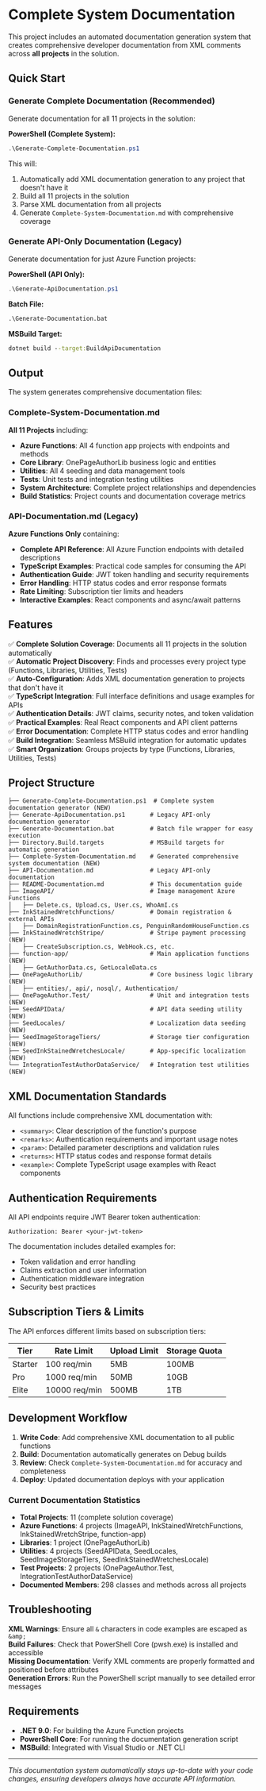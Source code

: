 # Complete System Documentation

This project includes an automated documentation generation system that creates comprehensive developer documentation from XML comments across **all projects** in the solution.

## Quick Start

### Generate Complete Documentation (Recommended)
Generate documentation for all 11 projects in the solution:

**PowerShell (Complete System):**
```powershell
.\Generate-Complete-Documentation.ps1
```

This will:
1. Automatically add XML documentation generation to any project that doesn't have it
2. Build all 11 projects in the solution
3. Parse XML documentation from all projects  
4. Generate `Complete-System-Documentation.md` with comprehensive coverage

### Generate API-Only Documentation (Legacy)
Generate documentation for just Azure Function projects:

**PowerShell (API Only):**
```powershell
.\Generate-ApiDocumentation.ps1
```

**Batch File:**
```cmd
.\Generate-Documentation.bat
```

**MSBuild Target:**
```cmd
dotnet build --target:BuildApiDocumentation
```

## Output

The system generates comprehensive documentation files:

### Complete-System-Documentation.md
**All 11 Projects** including:
- **Azure Functions**: All 4 function app projects with endpoints and methods
- **Core Library**: OnePageAuthorLib business logic and entities  
- **Utilities**: All 4 seeding and data management tools
- **Tests**: Unit tests and integration testing utilities
- **System Architecture**: Complete project relationships and dependencies
- **Build Statistics**: Project counts and documentation coverage metrics

### API-Documentation.md (Legacy)
**Azure Functions Only** containing:
- **Complete API Reference**: All Azure Function endpoints with detailed descriptions
- **TypeScript Examples**: Practical code samples for consuming the API
- **Authentication Guide**: JWT token handling and security requirements  
- **Error Handling**: HTTP status codes and error response formats
- **Rate Limiting**: Subscription tier limits and headers
- **Interactive Examples**: React components and async/await patterns

## Features

✅ **Complete Solution Coverage**: Documents all 11 projects in the solution automatically  
✅ **Automatic Project Discovery**: Finds and processes every project type (Functions, Libraries, Utilities, Tests)  
✅ **Auto-Configuration**: Adds XML documentation generation to projects that don't have it  
✅ **TypeScript Integration**: Full interface definitions and usage examples for APIs  
✅ **Authentication Details**: JWT claims, security notes, and token validation  
✅ **Practical Examples**: Real React components and API client patterns  
✅ **Error Documentation**: Complete HTTP status codes and error handling  
✅ **Build Integration**: Seamless MSBuild integration for automatic updates  
✅ **Smart Organization**: Groups projects by type (Functions, Libraries, Utilities, Tests)  

## Project Structure

```
├── Generate-Complete-Documentation.ps1  # Complete system documentation generator (NEW)
├── Generate-ApiDocumentation.ps1       # Legacy API-only documentation generator
├── Generate-Documentation.bat          # Batch file wrapper for easy execution  
├── Directory.Build.targets             # MSBuild targets for automatic generation
├── Complete-System-Documentation.md    # Generated comprehensive system documentation (NEW)
├── API-Documentation.md                # Legacy API-only documentation
├── README-Documentation.md             # This documentation guide
├── ImageAPI/                           # Image management Azure Functions
│   ├── Delete.cs, Upload.cs, User.cs, WhoAmI.cs
├── InkStainedWretchFunctions/          # Domain registration & external APIs  
│   ├── DomainRegistrationFunction.cs, PenguinRandomHouseFunction.cs
├── InkStainedWretchStripe/             # Stripe payment processing (NEW)
│   ├── CreateSubscription.cs, WebHook.cs, etc.
├── function-app/                       # Main application functions (NEW)
│   ├── GetAuthorData.cs, GetLocaleData.cs
├── OnePageAuthorLib/                   # Core business logic library (NEW)
│   ├── entities/, api/, nosql/, Authentication/
├── OnePageAuthor.Test/                 # Unit and integration tests (NEW)
├── SeedAPIData/                        # API data seeding utility (NEW)
├── SeedLocales/                        # Localization data seeding (NEW)
├── SeedImageStorageTiers/              # Storage tier configuration (NEW)
├── SeedInkStainedWretchesLocale/       # App-specific localization (NEW)
└── IntegrationTestAuthorDataService/   # Integration test utilities (NEW)
```

## XML Documentation Standards

All functions include comprehensive XML documentation with:

- `<summary>`: Clear description of the function's purpose
- `<remarks>`: Authentication requirements and important usage notes  
- `<param>`: Detailed parameter descriptions and validation rules
- `<returns>`: HTTP status codes and response format details
- `<example>`: Complete TypeScript usage examples with React components

## Authentication Requirements

All API endpoints require JWT Bearer token authentication:

```http
Authorization: Bearer <your-jwt-token>
```

The documentation includes detailed examples for:
- Token validation and error handling
- Claims extraction and user information  
- Authentication middleware integration
- Security best practices

## Subscription Tiers & Limits

The API enforces different limits based on subscription tiers:

| Tier | Rate Limit | Upload Limit | Storage Quota |
|------|------------|--------------|---------------|
| Starter | 100 req/min | 5MB | 100MB |  
| Pro | 1000 req/min | 50MB | 10GB |
| Elite | 10000 req/min | 500MB | 1TB |

## Development Workflow

1. **Write Code**: Add comprehensive XML documentation to all public functions
2. **Build**: Documentation automatically generates on Debug builds  
3. **Review**: Check `Complete-System-Documentation.md` for accuracy and completeness
4. **Deploy**: Updated documentation deploys with your application

### Current Documentation Statistics  
- **Total Projects**: 11 (complete solution coverage)
- **Azure Functions**: 4 projects (ImageAPI, InkStainedWretchFunctions, InkStainedWretchStripe, function-app)  
- **Libraries**: 1 project (OnePageAuthorLib)
- **Utilities**: 4 projects (SeedAPIData, SeedLocales, SeedImageStorageTiers, SeedInkStainedWretchesLocale)
- **Test Projects**: 2 projects (OnePageAuthor.Test, IntegrationTestAuthorDataService)
- **Documented Members**: 298 classes and methods across all projects

## Troubleshooting

**XML Warnings**: Ensure all `&` characters in code examples are escaped as `&amp;`  
**Build Failures**: Check that PowerShell Core (pwsh.exe) is installed and accessible  
**Missing Documentation**: Verify XML comments are properly formatted and positioned before attributes  
**Generation Errors**: Run the PowerShell script manually to see detailed error messages  

## Requirements

- **.NET 9.0**: For building the Azure Function projects
- **PowerShell Core**: For running the documentation generation script  
- **MSBuild**: Integrated with Visual Studio or .NET CLI

---

*This documentation system automatically stays up-to-date with your code changes, ensuring developers always have accurate API information.*
